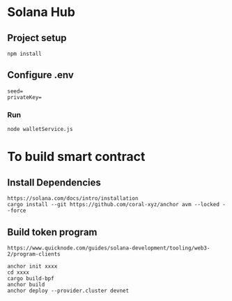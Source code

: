 # Solana Hub
## Project setup
```
npm install

```

## Configure .env
```
seed=
privateKey=
```
### Run
```
node walletService.js
```


# To build smart contract 
## Install Dependencies
```
https://solana.com/docs/intro/installation
cargo install --git https://github.com/coral-xyz/anchor avm --locked --force

```

## Build token program 
```
https://www.quicknode.com/guides/solana-development/tooling/web3-2/program-clients

anchor init xxxx
cd xxxx
cargo build-bpf
anchor build
anchor deploy --provider.cluster devnet

```